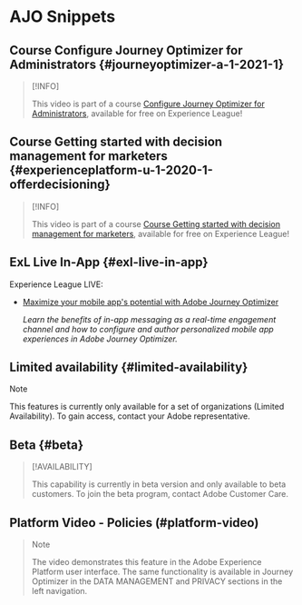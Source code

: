 # AJO Snippets

## Course Configure Journey Optimizer for Administrators {#journeyoptimizer-a-1-2021-1}

>[!INFO]
>
> This video is part of a course [Configure Journey Optimizer for Administrators](https://experienceleague.adobe.com/docs/courses/using/journeyoptimizer-a-1-2021-1.html), available for free on Experience League!

## Course Getting started with decision management for marketers {#experienceplatform-u-1-2020-1-offerdecisioning}

>[!INFO]
>
> This video is part of a course [Course Getting started with decision management for marketers](https://experienceleague.adobe.com/docs/courses/using/experienceplatform-u-1-2020-1-offerdecisioning.html?lang=en), available for free on Experience League!

## ExL Live In-App {#exl-live-in-app}

Experience League LIVE: 

* [Maximize your mobile app's potential with Adobe Journey Optimizer](https://experienceleague.adobe.com/docs/events/experience-league-live-recordings/episodes/exl-live-episode-5-24-23.html?lang=en)

    *Learn the benefits of in-app messaging as a real-time engagement channel and how to configure and author personalized mobile app experiences in Adobe Journey Optimizer.*

## Limited availability {#limited-availability}

>[!NOTE]
>
>This features is currently only available for a set of organizations (Limited Availability). To gain access, contact your Adobe representative.

## Beta {#beta}

>[!AVAILABILITY]
>
>This capability is currently in beta version and only available to beta customers. To join the beta program, contact Adobe Customer Care.

## Platform Video - Policies (#platform-video)

>>[!NOTE]
>
>The video demonstrates this feature in the Adobe Experience Platform user interface. The same functionality is available in Journey Optimizer in the DATA MANAGEMENT and PRIVACY sections in the left navigation. 
